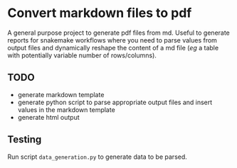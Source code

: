 # Convert markdown files to pdf

A general purpose project to generate pdf files from md. Useful to generate reports for snakemake workflows where you need to parse values from output files and dynamically reshape the content of a md file (_eg_ a table with potentially variable number of rows/columns).

## TODO

- generate markdown template
- generate python script to parse appropriate output files and insert values in the markdown template
- generate html output

## Testing

Run script `data_generation.py` to generate data to be parsed.
